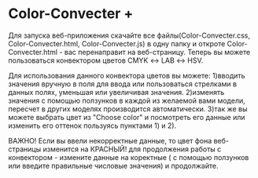 # Color-Convecter +

Для запуска веб-приложения скачайте все файлы(Color-Convecter.css, Color-Convecter.html, Color-Convecter.js)
в одну папку и откроте Color-Convecter.html - вас перенаправит на веб-страницу.
Теперь вы можете пользоваться конвектором цветов CMYK ↔ LAB ↔ HSV.

Для использования данного конвектора цветов вы можете:
 1)вводить значения вручную в поля для ввода или пользоваться стрелками 
 в данных полях, уменьшая или увеличивая значения.
 2)изменять значения с помощью ползунков в каждой из желаемой вами модели, 
 пересчет в других моделях производится автоматически.
 3)так же вы можете выбрать цвет из "Choose color" и посмотреть его данные 
 или изменить его оттенок пользуясь пунктами 1) и 2).

 ВАЖНО! 
 Если вы ввели некорректные данные, то цвет фона веб-страницы изменится на КРАСНЫЙ!
 для продолжения работы с конвектором - измените данные на коректные ( с помощью 
 ползунков или введите правильные числовые значения) и продолжайте.
